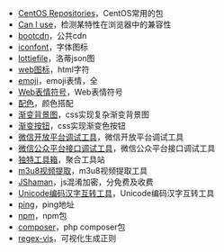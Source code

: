 + [CentOS Repositories](https://centos.pkgs.org/)，CentOS常用的包
+ [Can I use](https://caniuse.com/)，检测某特性在浏览器中的兼容性
+ [bootcdn](https://www.bootcdn.cn/)，公共cdn
+ [iconfont](https://www.iconfont.cn/)，字体图标
+ [lottiefile](https://lottiefiles.com/)，洛蒂json图
+ [web图标](https://www.w3school.com.cn/charsets/ref_emoji.asp)，html字符
+ [emoji](http://unicode.org/emoji/charts/full-emoji-list.html)，emoji表情，全
+ [Web表情符号](https://www.w3school.com.cn/charsets/ref_emoji.asp)，Web表情符号
+ [配色](https://mycolor.space/)，颜色搭配
+ [渐变背景图](https://codioful.com/)，css实现复杂渐变背景图
+ [渐变按钮](https://gradientbuttons.colorion.co/)，css实现渐变色按钮
+ [微信开放平台调试工具](https://developers.weixin.qq.com/apiExplorer)，微信开放平台调试工具
+ [微信公众平台接口调试工具](http://mp.weixin.qq.com/debug/)，微信公众平台接口调试工具
+ [独特工具箱](https://www.dute.org/)，聚合工具站
+ [m3u8视频提取](http://blog.luckly-mjw.cn/tool-show/m3u8-downloader/index.html)，m3u8视频提取工具
+ [JShaman](http://www.jshaman.com/)，js混淆加密，分免费及收费
+ [Unicode编码汉字互转工具](https://tool.ip138.com/ascii/)，Unicode编码汉字互转工具
+ [ping](https://ping.pe/)，ping地址
+ [npm](https://www.npmjs.com/)，npm包
+ [composer](https://packagist.org/)，php composer包
+ [regex-vis](https://regex-vis.com/)，可视化生成正则
